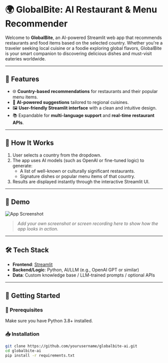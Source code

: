 # 🌍 GlobalBite: AI Restaurant & Menu Recommender

Welcome to **GlobalBite**, an AI-powered Streamlit web app that recommends restaurants and food items based on the selected country. Whether you're a traveler seeking local cuisine or a foodie exploring global flavors, GlobalBite is your smart companion to discovering delicious dishes and must-visit eateries worldwide.

---

## 🚀 Features

- 🌐 **Country-based recommendations** for restaurants and their popular menu items.
- 🤖 **AI-powered suggestions** tailored to regional cuisines.
- 🖼️ **User-friendly Streamlit interface** with a clean and intuitive design.
- 📚 Expandable for **multi-language support** and **real-time restaurant APIs**.

---

## 🧠 How It Works

1. User selects a country from the dropdown.
2. The app uses AI models (such as OpenAI or fine-tuned logic) to generate:
   - A list of well-known or culturally significant restaurants.
   - Signature dishes or popular menu items of that country.
3. Results are displayed instantly through the interactive Streamlit UI.

---

## 📸 Demo

![App Screenshot](demo_screenshot.png)

> *Add your own screenshot or screen recording here to show how the app looks in action.*

---

## 🛠️ Tech Stack

- **Frontend**: [Streamlit](https://streamlit.io/)
- **Backend/Logic**: Python, AI/LLM (e.g., OpenAI GPT or similar)
- **Data**: Custom knowledge base / LLM-trained prompts / optional APIs

---

## 🏁 Getting Started

### 🔧 Prerequisites

Make sure you have Python 3.8+ installed.

### 📥 Installation

```bash
git clone https://github.com/yourusername/globalbite-ai.git
cd globalbite-ai
pip install -r requirements.txt
